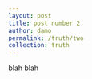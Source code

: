 ```yaml
---
layout: post
title: post number 2
author: damo
permalink: /truth/two
collection: truth
---
```


blah blah
